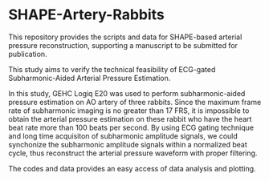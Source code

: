 # SHAPE-Artery-Rabbits
This repository provides the scripts and data for SHAPE-based arterial pressure reconstruction, supporting a manuscript to be submitted for publication.

This study aims to verify the technical feasibility of ECG-gated Subharmonic-Aided Arterial Pressure Estimation.

In this study, GEHC Logiq E20 was used to perform subharmonic-aided pressure estimation on AO artery of three rabbits. Since the maximum frame rate of subharmonic imaging is no greater than 17 FRS, it is impossible to obtain the arterial pressure estimation on these rabbit who have the heart beat rate more than 100 beats per second. By using ECG gating technique and long time acquisiton of subharmonic amplitude signals, we could synchonize the subharmonic amplitude signals within a normalized beat cycle, thus reconstruct the arterial pressure waveform with proper filtering.

The codes and data provides an easy access of data analysis and plotting.
